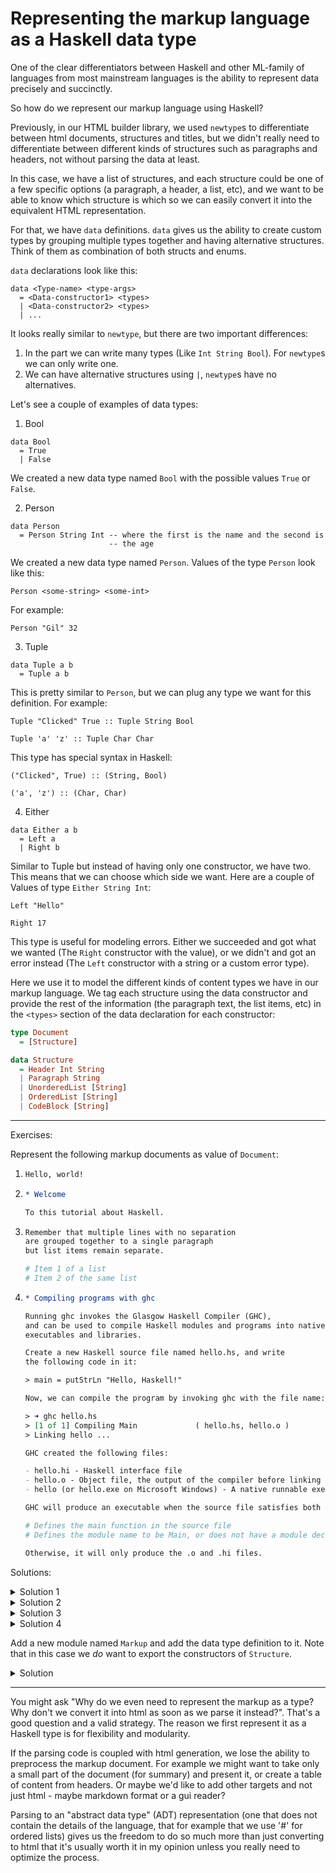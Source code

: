 # Representing the markup language as a Haskell data type

One of the clear differentiators between Haskell and other ML-family of languages
from most mainstream languages is the ability to represent data precisely and succinctly.

So how do we represent our markup language using Haskell?

Previously, in our HTML builder library, we used `newtype`s to differentiate
between html documents, structures and titles, but we didn't really need to
differentiate between different kinds of structures such as paragraphs and headers,
not without parsing the data at least.

In this case, we have a list of structures, and each structure could be
one of a few specific options (a paragraph, a header, a list, etc),
and we want to be able to know which structure is which so we can easily
convert it into the equivalent HTML representation.

For that, we have `data` definitions. `data` gives us the ability to
create custom types by grouping multiple types together and having
alternative structures. Think of them as combination of both structs and enums.

`data` declarations look like this:

```
data <Type-name> <type-args>
  = <Data-constructor1> <types>
  | <Data-constructor2> <types>
  | ...
```

It looks really similar to `newtype`, but there are two important
differences:

1. In the <types> part we can write many types (Like `Int String Bool`).
   For `newtype`s we can only write one.
2. We can have alternative structures using `|`, `newtype`s have no
   alternatives.

Let's see a couple of examples of data types:

1. Bool

```
data Bool
  = True
  | False
```

We created a new data type named `Bool` with the possible values `True` or `False`.

2. Person

```
data Person
  = Person String Int -- where the first is the name and the second is
                      -- the age
```

We created a new data type named `Person`. Values of the type `Person`
look like this:

```
Person <some-string> <some-int>
```

For example:

```
Person "Gil" 32
```

3. Tuple

```
data Tuple a b
  = Tuple a b
```

This is pretty similar to `Person`, but we can plug any type we want
for this definition. For example:

```
Tuple "Clicked" True :: Tuple String Bool

Tuple 'a' 'z' :: Tuple Char Char
```

This type has special syntax in Haskell:

```
("Clicked", True) :: (String, Bool)

('a', 'z') :: (Char, Char)
```

4. Either

```
data Either a b
  = Left a
  | Right b
```

Similar to Tuple but instead of having only one constructor, we have
two. This means that we can choose which side we want. Here are a
couple of Values of type `Either String Int`:

```
Left "Hello"

Right 17
```

This type is useful for modeling errors. Either we succeeded and got
what we wanted (The `Right` constructor with the value), or we didn't
and got an error instead (The `Left` constructor with a string or a
custom error type).

Here we use it to model the different kinds of content types we have
in our markup language. We tag each structure using the data constructor
and provide the rest of the information (the paragraph text, the list items, etc)
in the `<types>` section of the data declaration for each constructor:

```hs
type Document
  = [Structure]

data Structure
  = Header Int String
  | Paragraph String
  | UnorderedList [String]
  | OrderedList [String]
  | CodeBlock [String]
```

---

Exercises:

Represent the following markup documents as value of `Document`:

1. ```org
   Hello, world!
   ```

2. ```org
   * Welcome
   
   To this tutorial about Haskell.
   ```

3. ```org
   Remember that multiple lines with no separation
   are grouped together to a single paragraph
   but list items remain separate.
   
   # Item 1 of a list
   # Item 2 of the same list
   ```

4. ```org
   * Compiling programs with ghc
   
   Running ghc invokes the Glasgow Haskell Compiler (GHC),
   and can be used to compile Haskell modules and programs into native
   executables and libraries.
   
   Create a new Haskell source file named hello.hs, and write
   the following code in it:
   
   > main = putStrLn "Hello, Haskell!"
   
   Now, we can compile the program by invoking ghc with the file name:
   
   > ➜ ghc hello.hs
   > [1 of 1] Compiling Main             ( hello.hs, hello.o )
   > Linking hello ...
   
   GHC created the following files:
   
   - hello.hi - Haskell interface file
   - hello.o - Object file, the output of the compiler before linking
   - hello (or hello.exe on Microsoft Windows) - A native runnable executable.
   
   GHC will produce an executable when the source file satisfies both conditions:
   
   # Defines the main function in the source file
   # Defines the module name to be Main, or does not have a module declaration
   
   Otherwise, it will only produce the .o and .hi files.
   ```

Solutions:

<details>
  <summary>Solution 1</summary>

```hs
doc :: Document
doc =
  [ Paragraph "Hello, world!"
  ]
```

</details>

<details>
  <summary>Solution 2</summary>

```hs
doc :: Document
doc =
  [ Header 1 "Welcome"
  , Paragraph "To this tutorial about Haskell."
  ]
```

</details>

<details>
  <summary>Solution 3</summary>

```hs
doc :: Document
doc =
  [ Paragraph "Remember that multiple lines with no separation are grouped together to a single paragraph but list items remain separate."
  , OrderedList
    [ "Item 1 of a list"
    , "Item 2 of the same list"
    ]
  ]
```

</details>

<details>
  <summary>Solution 4</summary>

```hs
doc :: Document
doc =
  [ Header 1 "Compiling programs with ghc"
  , Paragraph "Running ghc invokes the Glasgow Haskell Compiler (GHC), and can be used to compile Haskell modules and programs into native executables and libraries."
  , Paragraph "Create a new Haskell source file named hello.hs, and write the following code in it:"
  , CodeBlock
    [ "main = putStrLn \"Hello, Haskell!\""
    ]
  , Paragraph "Now, we can compile the program by invoking ghc with the file name:"
  , CodeBlock
    [ "➜ ghc hello.hs"
    , "[1 of 1] Compiling Main             ( hello.hs, hello.o )"
    , "Linking hello ..."
    ]
  , Paragraph "GHC created the following files:"
  , UnorderedList
    [ "hello.hi - Haskell interface file"
    , "hello.o - Object file, the output of the compiler before linking"
    , "hello (or hello.exe on Microsoft Windows) - A native runnable executable."
    ]
  , Paragraph "GHC will produce an executable when the source file satisfies both conditions:"
  , OrderedList
    [ "Defines the main function in the source file"
    , "Defines the module name to be Main, or does not have a module declaration"
    ]
  , Paragraph "Otherwise, it will only produce the .o and .hi files."
  ]
```

</details>

Add a new module named `Markup` and add the data type definition to it.
Note that in this case we *do* want to export the constructors of `Structure`.

<details>
  <summary>Solution</summary>

```hs
-- Markup.hs

module Markup
  ( Document
  , Structure(..)
  )
where

type Document
  = [Structure]

data Structure
  = Header Int String
  | Paragraph String
  | UnorderedList [String]
  | OrderedList [String]
  | CodeBlock [String]
```

</details>

---

You might ask "Why do we even need to represent the markup as a type?
Why don't we convert it into html as soon as we parse it
instead?". That's a good question and a valid strategy. The reason we
first represent it as a Haskell type is for flexibility and
modularity.

If the parsing code is coupled with html generation, we lose the
ability to preprocess the markup document. For example we might want
to take only a small part of the document (for summary) and present
it, or create a table of content from headers. Or maybe we'd like to
add other targets and not just html - maybe markdown format or a gui reader?

Parsing to an "abstract data type" (ADT) representation (one that does
not contain the details of the language, that for example that we use '#' for
ordered lists) gives us the freedom to do so much more than just
converting to html that it's usually worth it in my opinion unless you
really need to optimize the process.

